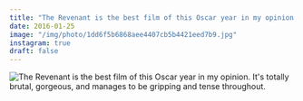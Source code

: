 ```yaml
---
title: "The Revenant is the best film of this Oscar year in my opinion. It's totally brutal, gorgeous, and manages to be gripping and tense throughout."
date: 2016-01-25
image: "/img/photo/1dd6f5b6868aee4407cb5b4421eed7b9.jpg"
instagram: true
draft: false
---
```


![The Revenant is the best film of this Oscar year in my opinion. It's totally brutal, gorgeous, and manages to be gripping and tense throughout.](/img/photo/1dd6f5b6868aee4407cb5b4421eed7b9.jpg)

